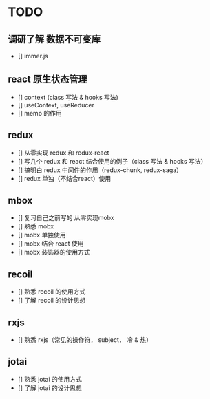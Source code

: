 # TODO

## 调研了解 数据不可变库

- [] immer.js

## react 原生状态管理

- [] context (class 写法 & hooks 写法)
- [] useContext, useReducer
- [] memo 的作用

## redux

- [] 从零实现 redux 和 redux-react
- [] 写几个 redux 和 react 结合使用的例子（class 写法 & hooks 写法）
- [] 搞明白 redux 中间件的作用（redux-chunk, redux-saga）
- [] redux 单独（不结合react）使用

## mbox

- [] 复习自己之前写的 从零实现mobx
- [] 熟悉 mobx
- [] mobx 单独使用
- [] mobx 结合 react 使用
- [] mobx 装饰器的使用方式

## recoil

- [] 熟悉 recoil 的使用方式
- [] 了解 recoil 的设计思想

## rxjs

- [] 熟悉 rxjs（常见的操作符， subject， 冷 & 热）

## jotai

- [] 熟悉 jotai 的使用方式
- [] 了解 jotai 的设计思想
